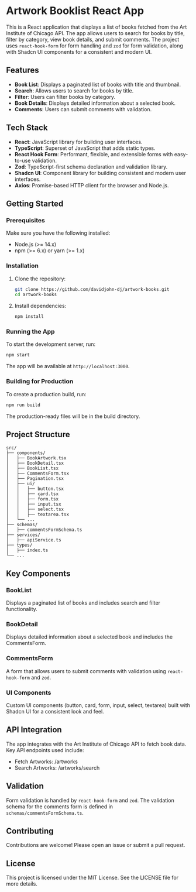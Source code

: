 # Artwork Booklist React App

This is a React application that displays a list of books fetched from the Art Institute of Chicago API. The app allows users to search for books by title, filter by category, view book details, and submit comments. The project uses `react-hook-form` for form handling and `zod` for form validation, along with Shadcn UI components for a consistent and modern UI.

## Features

- **Book List**: Displays a paginated list of books with title and thumbnail.
- **Search**: Allows users to search for books by title.
- **Filter**: Users can filter books by category.
- **Book Details**: Displays detailed information about a selected book.
- **Comments**: Users can submit comments with validation.

## Tech Stack

- **React**: JavaScript library for building user interfaces.
- **TypeScript**: Superset of JavaScript that adds static types.
- **React Hook Form**: Performant, flexible, and extensible forms with easy-to-use validation.
- **Zod**: TypeScript-first schema declaration and validation library.
- **Shadcn UI**: Component library for building consistent and modern user interfaces.
- **Axios**: Promise-based HTTP client for the browser and Node.js.

## Getting Started

### Prerequisites

Make sure you have the following installed:

- Node.js (>= 14.x)
- npm (>= 6.x) or yarn (>= 1.x)

### Installation

1. Clone the repository:

   ```bash
   git clone https://github.com/davidjohn-dj/artwork-books.git
   cd artwork-books
   ```

2. Install dependencies:

   ```bash
   npm install
   ```

### Running the App

To start the development server, run:

```bash
npm start
```

The app will be available at `http://localhost:3000`.

### Building for Production

To create a production build, run:

```bash
npm run build
```

The production-ready files will be in the build directory.

## Project Structure

```plaintext
src/
├── components/
│   ├── BookArtwork.tsx
│   ├── BookDetail.tsx
│   ├── BookList.tsx
│   ├── CommentsForm.tsx
│   ├── Pagination.tsx
│   ├── ui/
│   │   ├── button.tsx
│   │   ├── card.tsx
│   │   ├── form.tsx
│   │   ├── input.tsx
│   │   ├── select.tsx
│   │   ├── textarea.tsx
│   └── ...
├── schemas/
│   ├── commentsFormSchema.ts
├── services/
│   ├── apiService.ts
├── types/
│   ├── index.ts
└── ...
```

## Key Components

### BookList

Displays a paginated list of books and includes search and filter functionality.

### BookDetail

Displays detailed information about a selected book and includes the CommentsForm.

### CommentsForm

A form that allows users to submit comments with validation using `react-hook-form` and `zod`.

### UI Components

Custom UI components (button, card, form, input, select, textarea) built with Shadcn UI for a consistent look and feel.

## API Integration

The app integrates with the Art Institute of Chicago API to fetch book data. Key API endpoints used include:

- Fetch Artworks: /artworks
- Search Artworks: /artworks/search

## Validation

Form validation is handled by `react-hook-form` and `zod`. The validation schema for the comments form is defined in `schemas/commentsFormSchema.ts`.

## Contributing

Contributions are welcome! Please open an issue or submit a pull request.

## License

This project is licensed under the MIT License. See the LICENSE file for more details.
